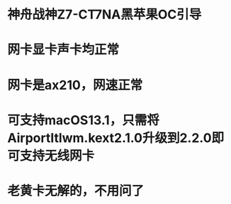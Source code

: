 # 神舟战神Z7-CT7NA黑苹果OC引导
# 网卡显卡声卡均正常
# 网卡是ax210，网速正常
# 可支持macOS13.1，只需将AirportItlwm.kext2.1.0升级到2.2.0即可支持无线网卡
# 老黄卡无解的，不用问了
